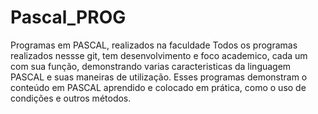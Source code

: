 # Pascal_PROG
Programas em PASCAL, realizados na faculdade
Todos os programas realizados nessse git, tem desenvolvimento e foco academico, cada um com sua função, demonstrando varias caracteristicas da linguagem PASCAL e suas maneiras de utilização.
Esses programas demonstram o conteúdo em PASCAL aprendido e colocado em prática, como o uso de condições e outros métodos.
